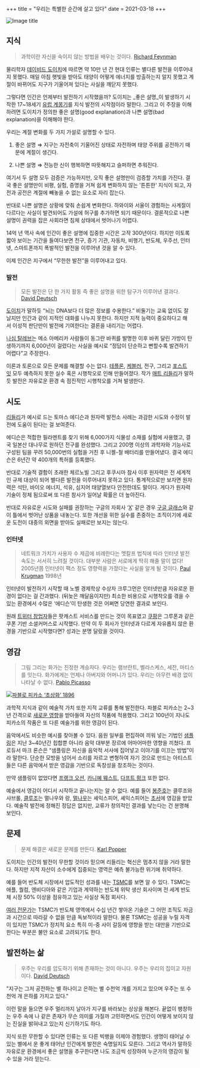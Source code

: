 +++
title = "우리는 특별한 순간에 살고 있다"
date = 2021-03-18
+++

![Image title](https://bear-images.sfo2.cdn.digitaloceanspaces.com/kang-1662215298.webp)

## **지식**

> 과학이란 자신을 속이지 않는 방법을 배우는 것이다.
> [Richard Feynman](https://ko.wikipedia.org/wiki/%EB%A6%AC%EC%B2%98%EB%93%9C_%ED%8C%8C%EC%9D%B8%EB%A7%8C)

물리학자 [데이비드 도이치](https://ko.wikipedia.org/wiki/%EB%8D%B0%EC%9D%B4%EB%B9%84%EB%93%9C_%EB%8F%84%EC%9D%B4%EC%B9%98)에 따르면 약 10만 년 간 현대 인류는 별다른 발전을 이루어내지 못했다. 매일 아침 햇빛을 받아도 태양이 어떻게 에너지를 방출하는지 알지 못했고 계절이 바뀌어도 지구가 기울어져 있다는 사실을 깨닫지 못했다.

그렇다면 인간은 언제부터 발전하기 시작했을까? 도이치는 _좋은 설명_이 발생하기 시작한 17\~18세기 [유럽 계몽기](https://ko.wikipedia.org/wiki/%EA%B3%84%EB%AA%BD%EC%A3%BC%EC%9D%98)를 지식 발전의 시작점이라 말한다. 그리고 이 주장을 이해하려면 도이치가 정의한 좋은 설명(good explanation)과 나쁜 설명(bad explanation)을 이해해야 한다.

우리는 계절 변화를 두 가지 가설로 설명할 수 있다.

1. 좋은 설명 ⇒ 지구는 자전축이 기울어진 상태로 자전하며 태양 주위를 공전하기 때문에 계절이 생긴다.

2. 나쁜 설명 ⇒ 전능한 신이 행복하면 따뜻해지고 슬퍼하면 추워진다.

여기서 두 설명 모두 검증은 가능하지만, 오직 좋은 설명만이 검증할 가치를 가진다. 결국 좋은 설명만이 비평, 실험, 증명을 거쳐 쉽게 변화하지 않는 '튼튼한' 지식이 되고, 자전과 공전은 계절에 빼놓을 수 없는 요소로 자리 잡는다.

반대로 나쁜 설명은 상황에 맞춰 손쉽게 변화한다. 하와이와 서울이 경험하는 사계절이 다르다는 사실이 발견되어도 가설에 허구를 추가하면 되기 때문이다. 결론적으로 나쁜 설명이 권력을 잡은 사회라면 침체 상태에서 벗어나기 어렵다.

14억 년 역사 속에 인간이 좋은 설명에 집중한 시간은 고작 300년이다. 하지만 이토록 짧아 보이는 기간을 들여다보면 전구, 증기 기관, 자동차, 비행기, 반도체, 우주선, 인터넷, 스마트폰까지 폭발적인 발전을 이루어낸 것을 알 수 있다.

이제 인간은 지구에서 “무한한 발전”을 이루어내고 있다.

### **발전**

> 모든 발전은 단 한 가지 활동 즉 좋은 설명을 위한 탐구가 이루어낸 결과다.
> [David Deutsch](https://www.amazon.com/Beginning-Infinity-Explanations-Transform-World/dp/0143121359)

[도이치](https://www.ted.com/talks/the_ted_interview_david_deutsch_on_the_infinite_reach_of_knowledge/transcript?language=en#t-3493578)가 말하듯 “뇌는 DNA보다 더 많은 정보를 수용한다.” 비둘기는 교육 없이도 잘 날지만 인간과 같이 지적인 대화를 나누지 못한다. 하지만 지적 능력이 중요하다고 해서 이성적 판단만이 발전에 기여한다는 결론을 내리기는 어렵다.

[나심 탈레브](https://www.millie.co.kr/v3/bookdetail/5507187?nav_hidden=y)는 메소 아메리카 사람들이 동그란 바퀴를 발명한 이후 바퀴 달린 가방이 탄생하기까지 6,000년이 걸렸다는 사실을 예시로 “정답이 단순하고 뻔할수록 발견하기 어렵다”고 주장한다.

이론과 토론으로 모든 문제를 해결할 수는 없다. [테플론](https://www.samsungsemiconstory.com/1474), [케블러](https://www.usatoday.com/story/money/business/2014/06/20/kevlar-inventor-stephanie-kwolek-dies/11133717/), 전구, 그리고 [포스트잇](https://www.sciencetimes.co.kr/news/%EC%8B%A4%ED%8C%A8%ED%95%9C-%EC%A0%91%EC%B0%A9%EC%A0%9C%EA%B0%80-%ED%98%81%EC%8B%A0%EC%9D%84-%EB%82%B3%EB%8B%A4/) 모두 예측하지 못한 실수 혹은 시행착오로 인해 만들어졌다. 작가 [매트 리들리](https://www.amazon.com/How-Innovation-Works-Flourishes-Freedom/dp/0062916599#:\~:text=Matt%20Ridley%20argues%20in%20this,developing%20according%20to%20a%20plan.)가 말하듯 발전은 자유로운 환경 속 점진적인 시행착오를 거쳐 발생한다.

## **시도**

[리들리](https://www.amazon.com/How-Innovation-Works-Flourishes-Freedom/dp/0062916599#:\~:text=Matt%20Ridley%20argues%20in%20this,developing%20according%20to%20a%20plan.)가 예시로 드는 토마스 에디슨과 원자력 발전소 사례는 과감한 시도와 수정이 발전에 도움이 된다는 걸 보여준다.

에디슨은 적합한 필라멘트를 찾기 위해 6,000가지 식물성 소재를 실험에 사용했고, 결국 일본산 대나무로 원하던 전구를 완성했다. 그리고 200명 이상의 과학자와 기능사로 구성된 팀을 꾸려 50,000번의 실험을 거친 후 니켈-철 배터리를 만들어냈다. 결국 에디슨은 6년간 약 400개의 특허를 등록했다.

반대로 기술적 결함이 초래한 체르노빌 그리고 후쿠시마 참사 이후 원자력은 전 세계적인 규제 대상이 되어 별다른 발전을 이루어내지 못하고 있다. 통계적으로만 보자면 원자력은 석탄, 바이오 에너지, 석유, 심지어 태양열보다 안전한데도 말이다. 게다가 원자력 기술이 정체 됨으로써 또 다른 참사가 일어날 확률은 더 높아진다.

반대로 자유로운 시도와 실패를 권장하는 구글의 자회사 ‘[X](https://x.company/)’ 같은 경우 [구글 글래스](https://ko.wikipedia.org/wiki/%EA%B5%AC%EA%B8%80_%EA%B8%80%EB%9E%98%EC%8A%A4)와 같이 틀에서 벗어난 상품을 내놓는다. 또한 개선을 위한 실수를 존중하는 조직이기에 새로운 도전이 대중의 외면을 받아도 실패로만 보지는 않는다.

### **인터넷**

> 네트워크 가치가 사용자 수 제곱에 비례한다는 멧칼프 법칙에 따라 인터넷 발전 속도는 서서히 느려질 것이다. 대부분 사람은 서로에게 딱히 해줄 말이 없다! 2005년쯤 인터넷이 팩스 정도 영향력을 가졌다는 사실을 알게 될 것이다.
> [Paul Krugman](https://ko.wikipedia.org/wiki/%ED%8F%B4_%ED%81%AC%EB%A3%A8%EA%B7%B8%EB%A8%BC) 1998년

인터넷이 발전하기 시작할 때 노벨 경제학상 수상자 크루그먼은 인터넷만큼 자유로운 환경이 없다는 걸 간과했다. (뒤늦은 깨달음이지만) 최소한 비용으로 시행착오를 겪을 수 있는 환경에서 수많은 ‘에디슨’이 탄생한 것은 어쩌면 당연한 결과로 보인다.

원래 [트위터 창업자](https://www.venturesquare.net/581806)들은 팟캐스트 서비스를 만드는 것이 목표였고 [쿠팡](http://www.newsway.co.kr/news/view?tp=1&ud=2021031211175294214)은 그루폰과 같은 쿠폰 기반 소셜커머스로 시작했다. 만약 이 두 회사가 인터넷과 다르게 자유롭지 않은 환경을 기반으로 시작했다면? 성과는 분명 달랐을 것이다.

## **영감**

> 그림 그리는 화가는 진정한 계승자다. 우리는 램브란트, 벨라스케스, 세잔, 마티스를 잇는다. 화가에게는 언제나 아버지와 어머니가 있다. 우리는 아무런 배경 없이 나타날 수 없다.
> [Pablo Picasso](https://www.theguardian.com/artanddesign/gallery/2014/jun/26/picasso-copycats-in-homage-pictures-art-bacon-warhol-influence)

![](https://kangminsuk.com/content/images/2022/08/picasso-cow_o.webp)[파블로 피카소 ‘초상화’ 1896](https://www.wikiart.org/en/pablo-picasso/self-portrait-1896)

과학적 지식과 같이 예술적 가치 또한 지적 교류를 통해 발전한다. 파블로 피카소는 2\~3년 간격으로 [새로운 영향](https://news.masterworksfineart.com/2019/11/28/what-was-picassos-inspiration)을 받아들여 자신의 작품에 적용했다. 그리고 100년이 지나도 피카소의 작품은 또 다른 예술가를 위한 영감이 된다.

음악에서도 비슷한 예시를 찾아볼 수 있다. 음원 일부를 편집하여 끼워 넣는 기법인 [샘플링](https://www.youtube.com/watch?v=H3TF-hI7zKc)은 지난 3\~40년간 힙합뿐 아니라 음악 대부분 장르에 어마어마한 영향을 끼쳤다. 프로듀서 마크 론슨은 “샘플링은 자신을 음악적 서사에 집어넣고 이야기를 이끄는 방법”이라 말한다. 단순한 모방을 넘어서 소리를 자르고 변형하여 자기 것으로 만드는 아티스트들은 다른 음악에서 받은 영감을 기반으로 독창성을 창조하는 것이다.

만약 샘플링이 없었다면 [프랭크 오션](https://www.youtube.com/watch?v=6ohakZ5wYu8), [카니예 웨스트](https://www.youtube.com/watch?v=ZgJyhKEZ8QU), [다프트 펑크](https://www.youtube.com/watch?v=3XaqDcg8KEo) 또한 없다.

예술에서 영감이 어디서 시작하고 끝나는지는 알 수 없다. 예를 들어 [봉준호](https://www.yna.co.kr/view/AKR20190526049200081)는 클루조와 샤브롤, [클루조](https://en.wikipedia.org/wiki/Henri-Georges_Clouzot#:\~:text=While%20living%20in%20Germany%2C%20Clouzot,minute%20comedy%20with%20three%20actors.)는 멀나우와 랑, [멀나우](http://www.inquiriesjournal.com/articles/371/fw-murnau-his-films-and-their-influence-on-german-expressionism)는 셰익스피어, 셰익스피어는 [초서](https://www.youtube.com/watch?v=nvsX9_OoSSc)에 영감을 받았다. 예술적 발전에 정해진 정답은 없지만, 교류가 창의적인 결과를 낳는다는 건 분명해 보인다.

## **문제**

> 문제 해결은 새로운 문제를 만든다.
> [Karl Popper](https://plato.stanford.edu/entries/popper/)

도이치는 인간의 발전이 무한할 것이라 믿으며 리들리는 혁신은 멈추지 않을 거라 말한다. 하지만 지적 자산이 소수에게 집중되는 영역은 예측 불가능한 위기에 취약하다.

예를 들어 반도체 시장에서 압도적인 성과를 내는 [TSMC](https://www.cnbc.com/2021/03/16/2-charts-show-how-much-the-world-depends-on-taiwan-for-semiconductors.html)를 보면 알 수 있다. TSMC는 애플, 퀄컴, 엔비디아와 같은 기업과 계약하는 반도체 위탁 생산 회사이며 전 세계 반도체 시장 50% 이상을 점유하고 있는 사실상 독점 회사다.

[여러 전문가](https://www.youtube.com/watch?v=r6NUO_bymuA)는 TSMC가 반도체 영역에서 수십 년간 쌓아온 기술은 그 어떤 조직도 자금과 시간으로 따라갈 수 없을 만큼 독보적이라 말한다. 물론 TSMC는 성공을 누릴 자격이 있지만 TSMC가 정치적 요소 특히 미-중 사이 갈등에 영향을 받는 대만을 기반으로 한다는 부분은 불안 요소로 고려되기도 한다.

## **발전하는 삶**

> 우주는 우리를 압도하기 위해 존재하는 것이 아니다. 우주는 우리의 집이고 자원이다.
> [David Deutsch](https://www.amazon.com/Beginning-Infinity-Explanations-Transform-World/dp/0143121359)

"지구는 그저 공전하는 별 하나이고 은하는 별 수천억 개를 가지고 있으며 우주는 또 수천억 개 은하를 가지고 있다."

이런 말을 들으면 우주 멀리까지 날아가 지구를 바라보는 상상을 해본다. 끝없이 팽창하는 우주 속에 나 같은 존재가 무슨 의미를 가질까 고민하면서도 인간이 어떻게 보이지 않는 진실을 밝혀내고 있는지 신기하기도 하다.

지식 또한 무한할 수 있다면 인류는 또 다른 빅뱅을 이제야 경험했다. 생명이 태어날 수 있는 별에서 운 좋게 태어난 인간에게 발전은 숙명일지도 모른다. 그리고 역사가 말하듯 자유로운 환경에서 좋은 설명을 추구한다면 나도 조금씩 성장하여 누군가의 영감이 될 수 있을 거라 믿는다.